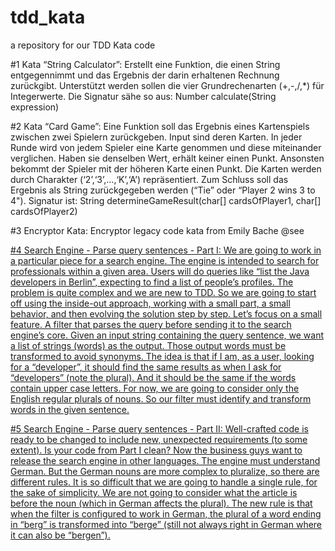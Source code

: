 # tdd_kata
a repository for our TDD Kata code

#1
Kata “String Calculator”:
Erstellt eine Funktion, die einen String entgegennimmt und das Ergebnis der darin erhaltenen Rechnung zurückgibt. Unterstützt werden sollen die vier Grundrechenarten (+,-,/,*) für Integerwerte. Die Signatur sähe so aus:
Number calculate(String expression)

#2
Kata “Card Game”:
Eine Funktion soll das Ergebnis eines Kartenspiels zwischen zwei Spielern zurückgeben. Input sind deren Karten. In jeder Runde wird von jedem Spieler eine Karte genommen und diese miteinander verglichen. Haben sie denselben Wert, erhält keiner einen Punkt. Ansonsten bekommt der Spieler mit der höheren Karte einen Punkt. Die Karten werden durch Charakter (‘2’,‘3’,…,‘K’,‘A’) repräsentiert. Zum Schluss soll das Ergebnis als String zurückgegeben werden (“Tie” oder “Player 2 wins 3 to 4"). Signatur ist:
String determineGameResult(char[] cardsOfPlayer1, char[] cardsOfPlayer2)

#3
Encryptor Kata:
Encryptor legacy code kata from Emily Bache
@see <a href="https://github.com/emilybache/Encryptor-Refactoring-Kata">
  
#4 
Search Engine - Parse query sentences - Part I:
We are going to work in a particular piece for a search engine. The engine is intended to search for professionals within a given area. Users will do queries like “list the Java developers in Berlin”, expecting to find a list of people’s profiles. The problem is quite complex and we are new to TDD. So we are going to start off using the inside-out approach, working with a small part, a small behavior, and then evolving the solution step by step.
Let’s focus on a small feature. A filter that parses the query before sending it to the search engine’s core. Given an input string containing the query sentence, we want a list of strings (words) as the output. Those output words must be transformed to avoid synonyms. The idea is that if I am, as a user, looking for a “developer”, it should find the same results as when I ask for “developers” (note the plural). And it should be the same if the words contain upper case letters. For now, we are going to consider only the English regular plurals of nouns.
So our filter must identify and transform words in the given sentence.

#5
Search Engine - Parse query sentences - Part II:
Well-crafted code is ready to be changed to include new, unexpected requirements (to some extent). Is your code from Part I clean?
Now the business guys want to release the search engine in other languages. The engine must understand German. But the German nouns are more complex to pluralize, so there are different rules. It is so difficult that we are going to handle a single rule, for the sake of simplicity. We are not going to consider what the article is before the noun (which in German affects the plural). The new rule is that when the filter is configured to work in German, the plural of a word ending in “berg” is transformed into “berge” (still not always right in German where it can also be “bergen”).
